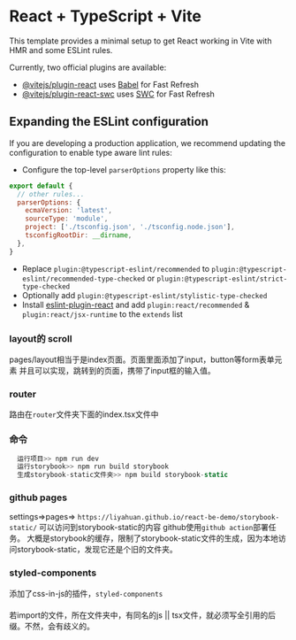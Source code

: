# React + TypeScript + Vite

This template provides a minimal setup to get React working in Vite with HMR and some ESLint rules.

Currently, two official plugins are available:

- [@vitejs/plugin-react](https://github.com/vitejs/vite-plugin-react/blob/main/packages/plugin-react/README.md) uses [Babel](https://babeljs.io/) for Fast Refresh
- [@vitejs/plugin-react-swc](https://github.com/vitejs/vite-plugin-react-swc) uses [SWC](https://swc.rs/) for Fast Refresh

## Expanding the ESLint configuration

If you are developing a production application, we recommend updating the configuration to enable type aware lint rules:

- Configure the top-level `parserOptions` property like this:

```js
export default {
  // other rules...
  parserOptions: {
    ecmaVersion: 'latest',
    sourceType: 'module',
    project: ['./tsconfig.json', './tsconfig.node.json'],
    tsconfigRootDir: __dirname,
  },
}
```

- Replace `plugin:@typescript-eslint/recommended` to `plugin:@typescript-eslint/recommended-type-checked` or `plugin:@typescript-eslint/strict-type-checked`
- Optionally add `plugin:@typescript-eslint/stylistic-type-checked`
- Install [eslint-plugin-react](https://github.com/jsx-eslint/eslint-plugin-react) and add `plugin:react/recommended` & `plugin:react/jsx-runtime` to the `extends` list

### layout的 scroll 
pages/layout相当于是index页面。页面里面添加了input，button等form表单元素
并且可以实现，跳转到的页面，携带了input框的输入值。
### router
路由在`router`文件夹下面的index.tsx文件中

### 命令
```js
  运行项目>> npm run dev
  运行storybook>> npm run build storybook
  生成storybook-static文件夹>> npm build storybook-static
```

### github pages
settings=>pages=> `https://liyahuan.github.io/react-be-demo/storybook-static/` 可以访问到storybook-static的内容
github使用`github action`部署任务。
大概是storybook的缓存，限制了storybook-static文件的生成，因为本地访问storybook-static，发现它还是个旧的文件夹。

###  styled-components
添加了css-in-js的插件，`styled-components`

####
若import的文件，所在文件夹中，有同名的js || tsx文件，就必须写全引用的后缀。不然，会有歧义的。
